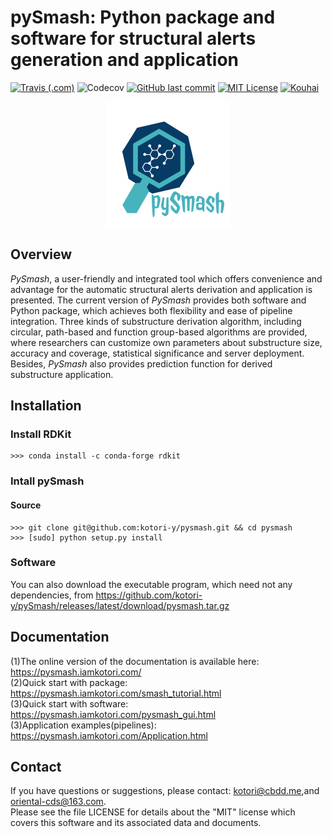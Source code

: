 # pySmash: Python package and software for structural alerts generation and application

[![Travis (.com)](https://www.travis-ci.com/kotori-y/pySmash.svg?branch=master)](https://www.travis-ci.com/github/kotori-y/pySmash) ![Codecov](https://img.shields.io/codecov/c/github/kotori-y/pySmash) [![GitHub last commit](https://img.shields.io/github/last-commit/kotori-y/pySmash)](https://github.com/kotori-y/pySmash/commits/master) [![MIT License](https://img.shields.io/badge/license-MIT-black)](https://anaconda.org/kotori_y/scopy) [![Kouhai](https://img.shields.io/badge/contributor-Ziyi-%23B3D0BE)](https://github.com/Yangziyi1997)

<div align=center>
    <img src='tutorial/image/pysmash.png' width='200'>
</div>

## Overview

*PySmash*, a user-friendly and integrated tool which offers convenience and advantage for the automatic structural alerts derivation and application is presented. The current version of *PySmash* provides both software and Python package, which achieves both flexibility and ease of pipeline integration. Three kinds of substructure derivation algorithm, including circular, path-based and function group-based algorithms are provided, where researchers can customize own parameters about substructure size, accuracy and coverage, statistical significance and server deployment. Besides, *PySmash* also provides prediction function for derived substructure application. 

## Installation

### Install RDKit

```
>>> conda install -c conda-forge rdkit
```

### Intall pySmash

#### Source

```
>>> git clone git@github.com:kotori-y/pysmash.git && cd pysmash
>>> [sudo] python setup.py install
```

### Software

You can also download the executable program, which need not any dependencies, from https://github.com/kotori-y/pySmash/releases/latest/download/pysmash.tar.gz

## Documentation

(1)The online version of the documentation is available here: https://pysmash.iamkotori.com/<br>(2)Quick start with package: https://pysmash.iamkotori.com/smash_tutorial.html<br>(3)Quick start with software: https://pysmash.iamkotori.com/pysmash_gui.html<br>(3)Application examples(pipelines): https://pysmash.iamkotori.com/Application.html

## Contact

If you have questions or suggestions, please contact: kotori@cbdd.me,and oriental-cds@163.com.<br>Please see the file LICENSE for details about the "MIT" license which covers this software and its associated data and documents.

